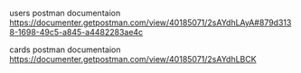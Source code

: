 users postman documentaion
https://documenter.getpostman.com/view/40185071/2sAYdhLAyA#879d3138-1698-49c5-a845-a4482283ae4c

cards postman documentaion
https://documenter.getpostman.com/view/40185071/2sAYdhLBCK
